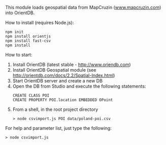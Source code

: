This module loads geospatial data from MapCruzin (www.mapcruzin.com) into OrientDB.


How to install (requires Node.js):
```
npm init
npm install orientjs
npm install fast-csv
npm install
```

How to start:

1. Install OrientDB (latest stable - http://www.oriendb.com) 
2. Install OrientDB Geospatial module (see http://orientdb.com/docs/2.2/Spatial-Index.html)
3. Start OrientDB server and create a new DB 
4. Open the DB from Studio and execute the following statements:
   ```
   CREATE CLASS POI
   CREATE PROPERTY POI.location EMBEDDED OPoint
   ```
5. From a shell, in the root project directory
   ```
   > node csvimport.js POI data/poland-poi.csv 
   ```
   
For help and parameter list, just type the following:

   ```
   > node csvimport.js
   ```

